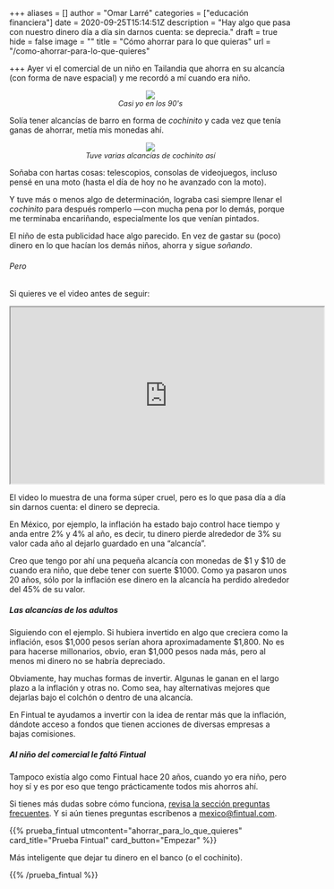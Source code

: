 +++
aliases = []
author = "Omar Larré"
categories = ["educación financiera"]
date = 2020-09-25T15:14:51Z
description = "Hay algo que pasa con nuestro dinero día a día sin darnos cuenta: se deprecia."
draft = true
hide = false
image = ""
title = "Cómo ahorrar para lo que quieras"
url = "/como-ahorrar-para-lo-que-quieres"

+++
Ayer vi el comercial de un niño en Tailandia que ahorra en su alcancía (con forma de nave espacial) y me recordó a mí cuando era niño.

<div style="text-align:center"> <figure> <img src="/uploads/captura-de-pantalla-2020-09-25-a-la-s-13-23-02.png"> <figcaption style="display:block;text-align:center;font-size:.8rem"><i>Casi yo en los 90's</i></figcaption> </figure> </div>

Solía tener alcancías de barro en forma de _cochinito_ y cada vez que tenía ganas de ahorrar, metía mis monedas ahí.

<div style="text-align:center"> <figure> <img src="/uploads/captura-de-pantalla-2020-09-25-a-la-s-13-38-30.png"> <figcaption style="display:block;text-align:center;font-size:.8rem"><i>Tuve varias alcancías de cochinito así</i></figcaption> </figure> </div>

Soñaba con hartas cosas: telescopios, consolas de videojuegos, incluso pensé en una moto (hasta el día de hoy no he avanzado con la moto).

Y tuve más o menos algo de determinación, lograba casi siempre llenar el _cochinito_ para después romperlo —con mucha pena por lo demás, porque me terminaba encariñando, especialmente los que venían pintados.

El niño de esta publicidad hace algo parecido. En vez de gastar su (poco) dinero en lo que hacían los demás niños, ahorra y sigue _soñando_.

###### Pero

Si quieres ve el video antes de seguir:

<iframe width="560" height="315" src="https://www.youtube.com/embed/a2lv_Xl1e4U" frameborder="5" allow="accelerometer; autoplay; clipboard-write; encrypted-media; gyroscope; picture-in-picture" allowfullscreen></iframe>

El video lo muestra de una forma súper cruel, pero es lo que pasa día a día sin darnos cuenta: el dinero se deprecia.

En México, por ejemplo, la inflación ha estado bajo control hace tiempo y anda entre 2% y 4% al año, es decir, tu dinero pierde alrededor de 3% su valor cada año al dejarlo guardado en una “alcancía”.

Creo que tengo por ahí una pequeña alcancía con monedas de $1 y $10 de cuando era niño, que debe tener con suerte $1000. Como ya pasaron unos 20 años, sólo por la inflación ese dinero en la alcancía ha perdido alrededor del 45% de su valor.

##### Las alcancías de los adultos

Siguiendo con el ejemplo. Si hubiera invertido en algo que creciera como la inflación, esos $1,000 pesos serían ahora aproximadamente $1,800. No es para hacerse millonarios, obvio, eran $1,000 pesos nada más, pero al menos mi dinero no se habría depreciado.

Obviamente, hay muchas formas de invertir. Algunas le ganan en el largo plazo a la inflación y otras no. Como sea, hay alternativas mejores que dejarlas bajo el colchón o dentro de una alcancía.

En Fintual te ayudamos a invertir con la idea de rentar más que la inflación, dándote acceso a fondos que tienen acciones de diversas empresas a bajas comisiones.

##### Al niño del comercial le faltó Fintual

Tampoco existía algo como Fintual hace 20 años, cuando yo era niño, pero hoy sí y es por eso que tengo prácticamente todos mis ahorros ahí.

Si tienes más dudas sobre cómo funciona, [revisa la sección preguntas frecuentes](https://fintual.mx/como-funciona). Y si aún tienes preguntas escríbenos a mexico@fintual.com.

{{% prueba_fintual
utmcontent="ahorrar_para_lo_que_quieres"
card_title="Prueba Fintual"
card_button="Empezar" %}}

Más inteligente que dejar tu dinero en el banco (o el cochinito).

{{% /prueba_fintual %}}